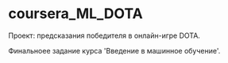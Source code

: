 # coursera_ML_DOTA
Проект: предсказания победителя в онлайн-игре DOTA.

Финальноее задание курса 'Введение в машинное обучение'.
